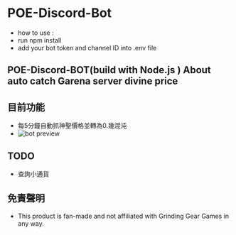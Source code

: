 # POE-Discord-Bot
- how to use : 
- run npm install
- add your bot token and channel ID into .env file

## POE-Discord-BOT(build with Node.js ) About auto catch Garena server divine price

## 目前功能
-   每5分鐘自動抓神聖價格並轉為0.幾混沌
- ![bot preview](https://i.imgur.com/oz1Py06.png "bot preview")

## TODO
-   查詢小通貨

## 免責聲明
-   This product is fan-made and not affiliated with Grinding Gear Games in any way.